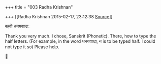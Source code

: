 +++
title = "003 Radha Krishnan"

+++
[[Radha Krishnan	2015-02-17, 23:12:38 [Source](https://groups.google.com/g/samskrita/c/cYxRfLx9mWM)]]



बहवॊ धनयवाादा:  

Thank you very much. I chose, Sanskrit (Phonetic). There, how to type the half letters. (For example, in the word धनयवाादा, न is to be typed half. I could not type it so) Please help.  



